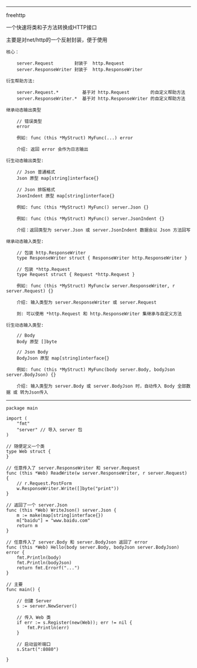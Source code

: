 ----------------
freehttp

一个快速将类和子方法转换成HTTP接口

主要是对net/http的一个反射封装，便于使用

	核心：
		
		server.Request        封装于  http.Request
		server.ResponseWriter 封装于  http.ResponseWriter

	衍生帮助方法:
	
		server.Request.*         基于对 http.Request        的自定义帮助方法
		server.ResponseWriter.*  基于对 http.ResponseWriter 的自定义帮助方法
		
	继承动态输出类型
	
		// 错误类型
		error
		
		例如: func (this *MyStruct) MyFunc(...) error
		
		介绍: 返回 error 会作为日志输出
	
	衍生动态输出类型:
	
		// Json 普通格式
		Json 原型 map[string]interface{}
		
		// Json 排版格式
		JsonIndent 原型 map[string]interface{}
	
		例如: func (this *MyStruct) MyFunc() server.Json {}
		
		例如: func (this *MyStruct) MyFunc() server.JsonIndent {}
		
		介绍：返回类型为 server.Json 或 server.JsonIndent 数据会以 Json 方法回写
			
	继承动态输入类型:
	
		// 包装 http.ResponseWriter
		type ResponseWriter struct { ResponseWriter http.ResponseWriter }
		
		// 包装 *http.Request
		type Request struct { Request *http.Request }
	
		例如: func (this *MyStruct) MyFunc(w server.ResponseWriter, r server.Request) {}
		
		介绍: 输入类型为 server.ResponseWriter 或 server.Request 
		
		则: 可以使用 *http.Request 和 http.ResponseWriter 集继承与自定义方法
			
	衍生动态输入类型:
	
		// Body
		Body 原型 []byte
		
		// Json Body
		BodyJson 原型 map[string]interface{}
		
		例如: func (this *MyStruct) MyFunc(body server.Body, bodyJson server.BodyJson) {}
		
		介绍: 输入类型为 server.Body 或 server.BodyJson 时，自动传入 Body 全部数据 或 转为Json传入

----------------

	package main

	import (
		"fmt"
		"server" // 导入 server 包
	)

	// 随便定义一个类
	type Web struct {
	}

	// 任意传入了 server.ResponseWriter 和 server.Request
	func (this *Web) ReadWrite(w server.ResponseWriter, r server.Request) {
		// r.Request.PostForm
		w.ResponseWriter.Write([]byte("print"))
	}
	
	// 返回了一个 server.Json
	func (this *Web) WriteJson() server.Json {
		m := make(map[string]interface{})
		m["baidu"] = "www.baidu.com"
		return m
	}
	
	// 任意传入了 server.Body 和 server.BodyJson 返回了 error
	func (this *Web) Hello(body server.Body, bodyJson server.BodyJson) error {
		fmt.Println(body)
		fmt.Println(bodyJson)
		return fmt.Errorf("...")
	}

	// 主要
	func main() {

		// 创建 Server
		s := server.NewServer()

		// 传入 Web 类
		if err := s.Register(new(Web)); err != nil {
			fmt.Println(err)
		}
	
		// 启动监听端口
		s.Start(":8080")

	}

